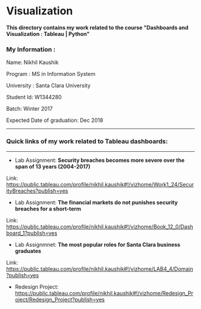 # Visualization
**This directory contains my work related to the course "Dashboards and Visualization : Tableau | Python"**
 
### My Information : 

Name: Nikhil Kaushik

Program : MS in Information System

University : Santa Clara University

Student Id: W1344280

Batch: Winter 2017

Expected Date of graduation: Dec 2018

***
### Quick links of my work related to Tableau dashboards:
***

* Lab Assignment: **Security breaches becomes more severe over the span of 13 years (2004-2017)**

Link: https://public.tableau.com/profile/nikhil.kaushik#!/vizhome/Work1_24/SecurityBreaches?publish=yes

* Lab Assignment: **The financial markets do not punishes security breaches for a short-term**

Link: https://public.tableau.com/profile/nikhil.kaushik#!/vizhome/Book_12_0/Dashboard_1?publish=yes

* Lab Assignmnet: **The most popular roles for Santa Clara business graduates**

Link: https://public.tableau.com/profile/nikhil.kaushik#!/vizhome/LAB4_4/Domain?publish=yes

* Redesign Project: https://public.tableau.com/profile/nikhil.kaushik#!/vizhome/Redesign_Project/Redesign_Project?publish=yes
